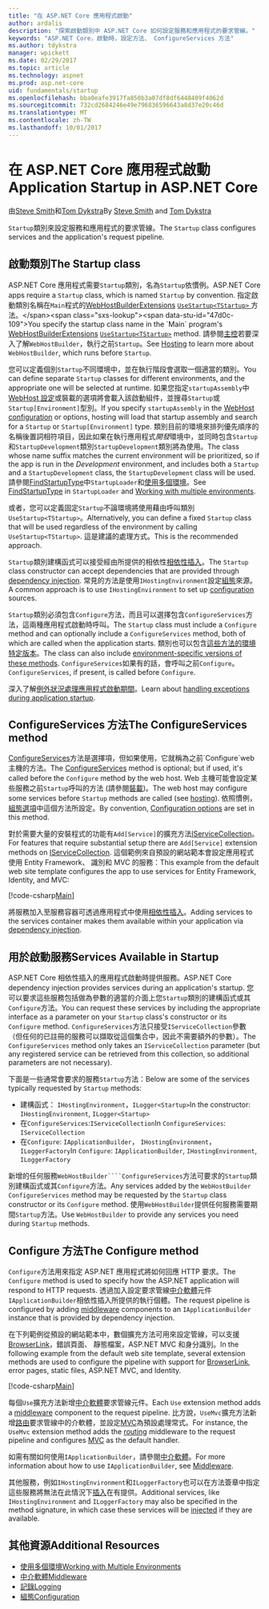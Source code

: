 ```yaml
---
title: "在 ASP.NET Core 應用程式啟動"
author: ardalis
description: "探索啟動類別中 ASP.NET Core 如何設定服務和應用程式的要求管線。"
keywords: "ASP.NET Core，啟動時，設定方法、 ConfigureServices 方法"
ms.author: tdykstra
manager: wpickett
ms.date: 02/29/2017
ms.topic: article
ms.technology: aspnet
ms.prod: asp.net-core
uid: fundamentals/startup
ms.openlocfilehash: bba0eafe3917fa850b3a07df8df6448409f4062d
ms.sourcegitcommit: 732cd2684246e49e796836596643a8d37e20c46d
ms.translationtype: MT
ms.contentlocale: zh-TW
ms.lasthandoff: 10/01/2017
---
```

# <a name="application-startup-in-aspnet-core"></a><span data-ttu-id="47d0c-104">在 ASP.NET Core 應用程式啟動</span><span class="sxs-lookup"><span data-stu-id="47d0c-104">Application Startup in ASP.NET Core</span></span>

<span data-ttu-id="47d0c-105">由[Steve Smith](https://ardalis.com/)和[Tom Dykstra](https://github.com/tdykstra/)</span><span class="sxs-lookup"><span data-stu-id="47d0c-105">By [Steve Smith](https://ardalis.com/) and [Tom Dykstra](https://github.com/tdykstra/)</span></span>

<span data-ttu-id="47d0c-106">`Startup`類別來設定服務和應用程式的要求管線。</span><span class="sxs-lookup"><span data-stu-id="47d0c-106">The `Startup` class configures services and the application's request pipeline.</span></span>

## <a name="the-startup-class"></a><span data-ttu-id="47d0c-107">啟動類別</span><span class="sxs-lookup"><span data-stu-id="47d0c-107">The Startup class</span></span>

<span data-ttu-id="47d0c-108">ASP.NET Core 應用程式需要`Startup`類別，名為`Startup`依慣例。</span><span class="sxs-lookup"><span data-stu-id="47d0c-108">ASP.NET Core apps require a `Startup` class, which is named `Startup` by convention.</span></span> <span data-ttu-id="47d0c-109">指定啟動類別名稱在`Main`程式的[WebHostBuilderExtensions](https://docs.microsoft.com/aspnet/core/api/microsoft.aspnetcore.hosting.webhostbuilderextensions) [ `UseStartup<TStartup>` ](https://docs.microsoft.com/aspnet/core/api/microsoft.aspnetcore.hosting.webhostbuilderextensions#Microsoft_AspNetCore_Hosting_WebHostBuilderExtensions_UseStartup__1_Microsoft_AspNetCore_Hosting_IWebHostBuilder_)方法。</span><span class="sxs-lookup"><span data-stu-id="47d0c-109">You specify the startup class name in the `Main` program's [WebHostBuilderExtensions](https://docs.microsoft.com/aspnet/core/api/microsoft.aspnetcore.hosting.webhostbuilderextensions) [`UseStartup<TStartup>`](https://docs.microsoft.com/aspnet/core/api/microsoft.aspnetcore.hosting.webhostbuilderextensions#Microsoft_AspNetCore_Hosting_WebHostBuilderExtensions_UseStartup__1_Microsoft_AspNetCore_Hosting_IWebHostBuilder_) method.</span></span> <span data-ttu-id="47d0c-110">請參閱[主控](xref:fundamentals/hosting)若要深入了解`WebHostBuilder`，執行之前`Startup`。</span><span class="sxs-lookup"><span data-stu-id="47d0c-110">See [Hosting](xref:fundamentals/hosting) to learn more about `WebHostBuilder`, which runs before `Startup`.</span></span>

<span data-ttu-id="47d0c-111">您可以定義個別`Startup`不同環境中，並在執行階段會選取一個適當的類別。</span><span class="sxs-lookup"><span data-stu-id="47d0c-111">You can define separate `Startup` classes for different environments, and the appropriate one will be selected at runtime.</span></span> <span data-ttu-id="47d0c-112">如果您指定`startupAssembly`中[WebHost 設定](https://docs.microsoft.com/aspnet/core/fundamentals/hosting?tabs=aspnetcore2x#configuring-a-host)或裝載的選項將會載入該啟動組件，並搜尋`Startup`或`Startup[Environment]`型別。</span><span class="sxs-lookup"><span data-stu-id="47d0c-112">If you specify `startupAssembly` in the [WebHost configuration](https://docs.microsoft.com/aspnet/core/fundamentals/hosting?tabs=aspnetcore2x#configuring-a-host) or options, hosting will load that startup assembly and search for a `Startup` or `Startup[Environment]` type.</span></span> <span data-ttu-id="47d0c-113">類別目前的環境來排列優先順序的名稱後置詞相符項目，因此如果在執行應用程式*開發*環境中，並同時包含`Startup`和`StartupDevelopment`類別`StartupDevelopment`類別將為使用。</span><span class="sxs-lookup"><span data-stu-id="47d0c-113">The class whose name suffix matches the current environment will be prioritized, so if the app is run in the *Development* environment, and includes both a `Startup` and a `StartupDevelopment` class, the `StartupDevelopment` class will be used.</span></span> <span data-ttu-id="47d0c-114">請參閱[FindStartupType](https://github.com/aspnet/Hosting/blob/rel/1.1.0/src/Microsoft.AspNetCore.Hosting/Internal/StartupLoader.cs)中`StartupLoader`和[使用多個環境](environments.md#startup-conventions)。</span><span class="sxs-lookup"><span data-stu-id="47d0c-114">See [FindStartupType](https://github.com/aspnet/Hosting/blob/rel/1.1.0/src/Microsoft.AspNetCore.Hosting/Internal/StartupLoader.cs) in `StartupLoader` and [Working with multiple environments](environments.md#startup-conventions).</span></span>

<span data-ttu-id="47d0c-115">或者，您可以定義固定`Startup`不論環境將使用藉由呼叫類別`UseStartup<TStartup>`。</span><span class="sxs-lookup"><span data-stu-id="47d0c-115">Alternatively, you can define a fixed `Startup` class that will be used regardless of the environment by calling `UseStartup<TStartup>`.</span></span> <span data-ttu-id="47d0c-116">這是建議的處理方式。</span><span class="sxs-lookup"><span data-stu-id="47d0c-116">This is the recommended approach.</span></span>

<span data-ttu-id="47d0c-117">`Startup`類別建構函式可以接受經由所提供的相依性[相依性插入](xref:fundamentals/dependency-injection)。</span><span class="sxs-lookup"><span data-stu-id="47d0c-117">The `Startup` class constructor can accept dependencies that are provided through [dependency injection](xref:fundamentals/dependency-injection).</span></span> <span data-ttu-id="47d0c-118">常見的方法是使用`IHostingEnvironment`設定[組態](xref:fundamentals/configuration)來源。</span><span class="sxs-lookup"><span data-stu-id="47d0c-118">A common approach is to use `IHostingEnvironment` to set up [configuration](xref:fundamentals/configuration) sources.</span></span>

<span data-ttu-id="47d0c-119">`Startup`類別必須包含`Configure`方法，而且可以選擇包含`ConfigureServices`方法，這兩種應用程式啟動時呼叫。</span><span class="sxs-lookup"><span data-stu-id="47d0c-119">The `Startup` class must include a `Configure` method and can optionally include a `ConfigureServices` method, both of which are called when the application starts.</span></span> <span data-ttu-id="47d0c-120">類別也可以包含[這些方法的環境特定版本](xref:fundamentals/environments#startup-conventions)。</span><span class="sxs-lookup"><span data-stu-id="47d0c-120">The class can also include [environment-specific versions of these methods](xref:fundamentals/environments#startup-conventions).</span></span> <span data-ttu-id="47d0c-121">`ConfigureServices`如果有的話，會呼叫之前`Configure`。</span><span class="sxs-lookup"><span data-stu-id="47d0c-121">`ConfigureServices`, if present, is called before `Configure`.</span></span>

<span data-ttu-id="47d0c-122">深入了解[例外狀況處理應用程式啟動期間](xref:fundamentals/error-handling#startup-exception-handling)。</span><span class="sxs-lookup"><span data-stu-id="47d0c-122">Learn about [handling exceptions during application startup](xref:fundamentals/error-handling#startup-exception-handling).</span></span>

## <a name="the-configureservices-method"></a><span data-ttu-id="47d0c-123">ConfigureServices 方法</span><span class="sxs-lookup"><span data-stu-id="47d0c-123">The ConfigureServices method</span></span>

<span data-ttu-id="47d0c-124">[ConfigureServices](https://docs.microsoft.com/aspnet/core/api/microsoft.aspnetcore.hosting.startupbase#Microsoft_AspNetCore_Hosting_StartupBase_ConfigureServices_Microsoft_Extensions_DependencyInjection_IServiceCollection_)方法是選擇項，但如果使用，它就稱為之前`Configure`web 主機的方法。</span><span class="sxs-lookup"><span data-stu-id="47d0c-124">The [ConfigureServices](https://docs.microsoft.com/aspnet/core/api/microsoft.aspnetcore.hosting.startupbase#Microsoft_AspNetCore_Hosting_StartupBase_ConfigureServices_Microsoft_Extensions_DependencyInjection_IServiceCollection_) method is optional; but if used, it's called before the `Configure` method by the web host.</span></span> <span data-ttu-id="47d0c-125">Web 主機可能會設定某些服務之前``Startup``呼叫的方法 (請參閱[裝載](xref:fundamentals/hosting))。</span><span class="sxs-lookup"><span data-stu-id="47d0c-125">The web host may configure some services before ``Startup`` methods are called (see [hosting](xref:fundamentals/hosting)).</span></span> <span data-ttu-id="47d0c-126">依照慣例，[組態選項](xref:fundamentals/configuration)中這個方法所設定。</span><span class="sxs-lookup"><span data-stu-id="47d0c-126">By convention, [Configuration options](xref:fundamentals/configuration) are set in this method.</span></span>

<span data-ttu-id="47d0c-127">對於需要大量的安裝程式的功能有`Add[Service]`的擴充方法[IServiceCollection](https://docs.microsoft.com/aspnet/core/api/microsoft.extensions.dependencyinjection.iservicecollection)。</span><span class="sxs-lookup"><span data-stu-id="47d0c-127">For features that require substantial setup there are `Add[Service]` extension methods on [IServiceCollection](https://docs.microsoft.com/aspnet/core/api/microsoft.extensions.dependencyinjection.iservicecollection).</span></span> <span data-ttu-id="47d0c-128">這個範例來自預設的網站範本會設定應用程式使用 Entity Framework、 識別和 MVC 的服務：</span><span class="sxs-lookup"><span data-stu-id="47d0c-128">This example from the default web site template configures the app to use services for Entity Framework, Identity, and MVC:</span></span>

[!code-csharp[Main](../common/samples/WebApplication1/Startup.cs?highlight=4,7,11&start=40&end=55)]

<span data-ttu-id="47d0c-129">將服務加入至服務容器可透過應用程式中使用[相依性插入](xref:fundamentals/dependency-injection)。</span><span class="sxs-lookup"><span data-stu-id="47d0c-129">Adding services to the services container makes them available within your application via [dependency injection](xref:fundamentals/dependency-injection).</span></span>

## <a name="services-available-in-startup"></a><span data-ttu-id="47d0c-130">用於啟動服務</span><span class="sxs-lookup"><span data-stu-id="47d0c-130">Services Available in Startup</span></span>

<span data-ttu-id="47d0c-131">ASP.NET Core 相依性插入的應用程式啟動時提供服務。</span><span class="sxs-lookup"><span data-stu-id="47d0c-131">ASP.NET Core dependency injection provides services during an application's startup.</span></span> <span data-ttu-id="47d0c-132">您可以要求這些服務包括做為參數的適當的介面上您`Startup`類別的建構函式或其`Configure`方法。</span><span class="sxs-lookup"><span data-stu-id="47d0c-132">You can request these services by including the appropriate interface as a parameter on your `Startup` class's constructor or its `Configure` method.</span></span> <span data-ttu-id="47d0c-133">`ConfigureServices`方法只接受`IServiceCollection`參數 （但任何的已註冊的服務可以擷取從這個集合中，因此不需要額外的參數）。</span><span class="sxs-lookup"><span data-stu-id="47d0c-133">The `ConfigureServices` method only takes an `IServiceCollection` parameter (but any registered service can be retrieved from this collection, so additional parameters are not necessary).</span></span>

<span data-ttu-id="47d0c-134">下面是一些通常會要求的服務`Startup`方法：</span><span class="sxs-lookup"><span data-stu-id="47d0c-134">Below are some of the services typically requested by `Startup` methods:</span></span>

* <span data-ttu-id="47d0c-135">建構函式： `IHostingEnvironment`，`ILogger<Startup>`</span><span class="sxs-lookup"><span data-stu-id="47d0c-135">In the constructor:  `IHostingEnvironment`, `ILogger<Startup>`</span></span>
* <span data-ttu-id="47d0c-136">在`ConfigureServices`:`IServiceCollection`</span><span class="sxs-lookup"><span data-stu-id="47d0c-136">In `ConfigureServices`:  `IServiceCollection`</span></span>
* <span data-ttu-id="47d0c-137">在`Configure`: `IApplicationBuilder`， `IHostingEnvironment`，`ILoggerFactory`</span><span class="sxs-lookup"><span data-stu-id="47d0c-137">In `Configure`:  `IApplicationBuilder`, `IHostingEnvironment`, `ILoggerFactory`</span></span>

<span data-ttu-id="47d0c-138">新增的任何服務``WebHostBuilder````ConfigureServices``方法可要求的``Startup``類別建構函式或其``Configure``方法。</span><span class="sxs-lookup"><span data-stu-id="47d0c-138">Any services added by the ``WebHostBuilder`` ``ConfigureServices`` method may be requested by the ``Startup`` class constructor or its ``Configure`` method.</span></span> <span data-ttu-id="47d0c-139">使用`WebHostBuilder`提供任何服務需要期間`Startup`方法。</span><span class="sxs-lookup"><span data-stu-id="47d0c-139">Use `WebHostBuilder` to provide any services you need during `Startup` methods.</span></span>

## <a name="the-configure-method"></a><span data-ttu-id="47d0c-140">Configure 方法</span><span class="sxs-lookup"><span data-stu-id="47d0c-140">The Configure method</span></span>

<span data-ttu-id="47d0c-141">`Configure`方法用來指定 ASP.NET 應用程式將如何回應 HTTP 要求。</span><span class="sxs-lookup"><span data-stu-id="47d0c-141">The `Configure` method is used to specify how the ASP.NET application will respond to HTTP requests.</span></span> <span data-ttu-id="47d0c-142">透過加入設定要求管線[中介軟體](middleware.md)元件`IApplicationBuilder`相依性插入所提供的執行個體。</span><span class="sxs-lookup"><span data-stu-id="47d0c-142">The request pipeline is configured by adding [middleware](middleware.md) components to an `IApplicationBuilder` instance that is provided by dependency injection.</span></span>

<span data-ttu-id="47d0c-143">在下列範例從預設的網站範本中，數個擴充方法可用來設定管線，可以支援[BrowserLink](http://vswebessentials.com/features/browserlink)，錯誤頁面、 靜態檔案，ASP.NET MVC 和身分識別。</span><span class="sxs-lookup"><span data-stu-id="47d0c-143">In the following example from the default web site template, several extension methods are used to configure the pipeline with support for [BrowserLink](http://vswebessentials.com/features/browserlink), error pages, static files, ASP.NET MVC, and Identity.</span></span>

[!code-csharp[Main](../common/samples/WebApplication1/Startup.cs?highlight=8,9,10,14,17,19,21&start=58&end=84)]

<span data-ttu-id="47d0c-144">每個`Use`擴充方法新增[中介軟體](xref:fundamentals/middleware)要求管線元件。</span><span class="sxs-lookup"><span data-stu-id="47d0c-144">Each `Use` extension method adds a [middleware](xref:fundamentals/middleware) component to the request pipeline.</span></span> <span data-ttu-id="47d0c-145">比方說，`UseMvc`擴充方法新增[路由](routing.md)要求管線中的介軟體，並設定[MVC](xref:mvc/overview)為預設處理常式。</span><span class="sxs-lookup"><span data-stu-id="47d0c-145">For instance, the `UseMvc` extension method adds the [routing](routing.md) middleware to the request pipeline and configures [MVC](xref:mvc/overview) as the default handler.</span></span>

<span data-ttu-id="47d0c-146">如需有關如何使用`IApplicationBuilder`，請參閱[中介軟體](xref:fundamentals/middleware)。</span><span class="sxs-lookup"><span data-stu-id="47d0c-146">For more information about how to use `IApplicationBuilder`, see [Middleware](xref:fundamentals/middleware).</span></span>

<span data-ttu-id="47d0c-147">其他服務，例如`IHostingEnvironment`和`ILoggerFactory`也可以在方法簽章中指定這些服務將無法在此情況下[插入](dependency-injection.md)在有提供。</span><span class="sxs-lookup"><span data-stu-id="47d0c-147">Additional services, like `IHostingEnvironment` and `ILoggerFactory` may also be specified in the method signature, in which case these services will be [injected](dependency-injection.md) if they are available.</span></span> 

## <a name="additional-resources"></a><span data-ttu-id="47d0c-148">其他資源</span><span class="sxs-lookup"><span data-stu-id="47d0c-148">Additional Resources</span></span>

* [<span data-ttu-id="47d0c-149">使用多個環境</span><span class="sxs-lookup"><span data-stu-id="47d0c-149">Working with Multiple Environments</span></span>](xref:fundamentals/environments)
* [<span data-ttu-id="47d0c-150">中介軟體</span><span class="sxs-lookup"><span data-stu-id="47d0c-150">Middleware</span></span>](xref:fundamentals/middleware)
* [<span data-ttu-id="47d0c-151">記錄</span><span class="sxs-lookup"><span data-stu-id="47d0c-151">Logging</span></span>](xref:fundamentals/logging)
* [<span data-ttu-id="47d0c-152">組態</span><span class="sxs-lookup"><span data-stu-id="47d0c-152">Configuration</span></span>](xref:fundamentals/configuration)
